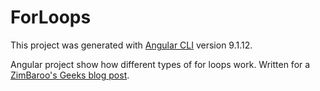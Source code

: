 # ForLoops

This project was generated with [Angular CLI](https://github.com/angular/angular-cli) version 9.1.12.

Angular project show how different types of for loops work.  Written for a [ZimBaroo's Geeks blog post](https://blog.ZimBaroos.in).

